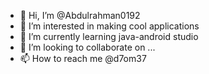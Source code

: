 - 👋 Hi, I’m @Abdulrahman0192
- 👀 I’m interested in making cool applications
- 🌱 I’m currently learning java-android studio
- 💞️ I’m looking to collaborate on ...
- 📫 How to reach me @d7om37

<!---s
Abdulrahman0192/Abdulrahman0192 is a ✨ special ✨ repository because its `README.md` (this file) appears on your GitHub profile.
You can click the Preview link to take a look at your changes.
--->
